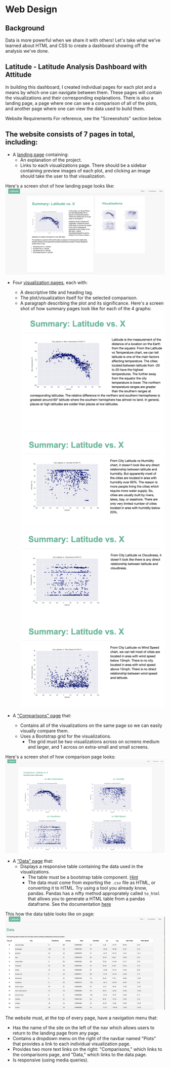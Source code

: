 # Web Design
## Background
Data is more powerful when we share it with others! Let's take what we've learned about HTML and CSS to create a dashboard showing off the analysis we've done.

## Latitude - Latitude Analysis Dashboard with Attitude

In building this dashboard, I created individual pages for each plot and a means by which one can navigate between them. These pages will contain the visualizations and their corresponding explanations. There is also a landing page, a page where one can see a comparison of all of the plots, and another page where one can view the data used to build them.

Website Requirements
For reference, see the "Screenshots" section below.

## The website consists of 7 pages in total, including:


* A [landing page](#landing-page) containing:
  * An explanation of the project.
  * Links to each visualizations page. There should be a sidebar containing preview images of each plot, and clicking an image should take the user to that visualization.
  
Here's a screen shot of how landing page looks like:
 ![landing_page](images/landing_page.png)
 
* Four [visualization pages](#visualization-pages), each with:
  * A descriptive title and heading tag.
  * The plot/visualization itself for the selected comparison.
  * A paragraph describing the plot and its significance.
Here's a screen shot of how summary pages look like for each of the 4 graphs:
![summary1](images/summary1.png)
![summary2](images/summary2.png)
![summary3](images/summary3.png)
![summary4](images/summary4.png)

* A ["Comparisons" page](#comparisons-page) that:
  * Contains all of the visualizations on the same page so we can easily visually compare them.
  * Uses a Bootstrap grid for the visualizations.
    * The grid must be two visualizations across on screens medium and larger, and 1 across on extra-small and small screens.
    
Here's a screen shot of how comparison page looks:
![comparison_page](images/comparison_page.png)

* A ["Data" page](#data-page) that:
  * Displays a responsive table containing the data used in the visualizations.
    * The table must be a bootstrap table component. [Hint](https://getbootstrap.com/docs/4.3/content/tables/#responsive-tables)
    * The data must come from exporting the `.csv` file as HTML, or converting it to HTML. Try using a tool you already know, pandas. Pandas has a nifty method approprately called `to_html` that allows you to generate a HTML table from a pandas dataframe. See the documentation [here](https://pandas.pydata.org/pandas-docs/version/0.17.0/generated/pandas.DataFrame.to_html.html)

This how the data table looks like on page:
![data](images/data.png)

The website must, at the top of every page, have a navigation menu that:

* Has the name of the site on the left of the nav which allows users to return to the landing page from any page.
* Contains a dropdown menu on the right of the navbar named "Plots" that provides a link to each individual visualization page.
* Provides two more text links on the right: "Comparisons," which links to the comparisons page, and "Data," which links to the data page.
* Is responsive (using media queries).


